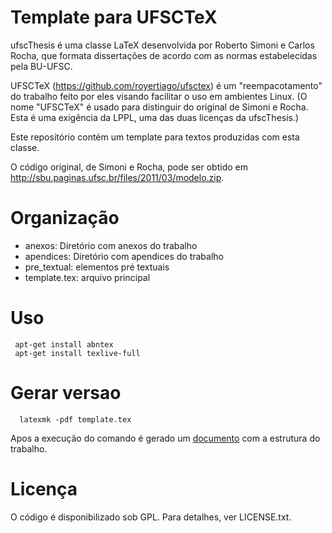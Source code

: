 Template para UFSCTeX
=====================

ufscThesis é uma classe LaTeX desenvolvida por Roberto Simoni e Carlos Rocha, que formata dissertações de acordo com as normas estabelecidas pela BU-UFSC.

UFSCTeX (https://github.com/royertiago/ufsctex) é um "reempacotamento" do trabalho feito por eles visando facilitar o uso em ambientes Linux. (O nome "UFSCTeX" é usado para distinguir do original de Simoni e Rocha. Esta é uma exigência da LPPL, uma das duas licenças da ufscThesis.)

Este repositório contém um template para textos produzidas com esta classe.

O código original, de Simoni e Rocha, pode ser obtido em
http://sbu.paginas.ufsc.br/files/2011/03/modelo.zip.

Organização
===

 - anexos: Diretório com anexos do trabalho
 - apendices: Diretório com apendices do trabalho
 - pre_textual: elementos pré textuais
 - template.tex: arquivo principal



Uso
===

```
 apt-get install abntex
 apt-get install texlive-full
```

Gerar versao
=====
```
  latexmk -pdf template.tex
```

Apos a execução do comando é gerado um [documento](template.pdf) com a estrutura do trabalho.  

Licença
=======

O código é disponibilizado sob GPL. Para detalhes, ver LICENSE.txt.
